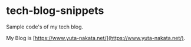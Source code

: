# tech-blog-snippets
Sample code's of my tech blog.

My Blog is [https://www.yuta-nakata.net/](https://www.yuta-nakata.net/).
